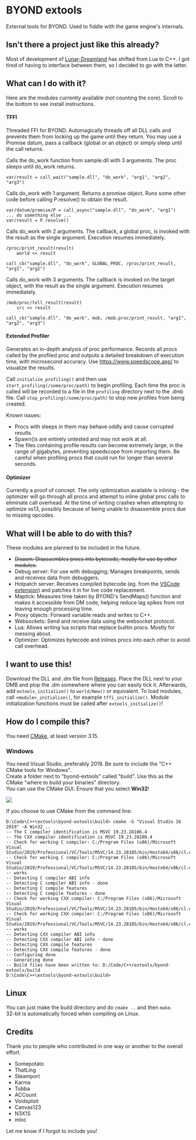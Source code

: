 # BYOND extools
External tools for BYOND. Used to fiddle with the game engine's internals.

## Isn't there a project just like this already?
Most of development of [Lunar-Dreamland](https://github.com/goonstation/Lunar-Dreamland) has shifted from Lua to C++. I got tired of having to interface between them, so I decided to go with the latter.

## What can I do with it?
Here are the modules currently available (not counting the core). Scroll to the bottom to see install instructions.

#### TFFI
Threaded FFI for BYOND. Automagically threads off all DLL calls and prevents them from locking up the game until they return. You may use a Promise datum, pass a callback (global or an object) or simply sleep until the call returns.

Calls the do_work function from sample.dll with 3 arguments. The proc sleeps until do_work returns.
```
var/result = call_wait("sample.dll", "do_work", "arg1", "arg2", "arg3")
```



Calls do_work with 1 argument. Returns a promise object. Runs some other code before calling P.resolve() to obtain the result.
```	
var/datum/promise/P = call_async("sample.dll", "do_work", "arg1")
... do something else ...
var/result = P.resolve()
```

Calls do_work with 2 arguments. The callback, a global proc, is invoked with the result as the single argument. Execution resumes immediately.
```
/proc/print_result(result)
	world << result

call_cb("sample.dll", "do_work", GLOBAL_PROC, /proc/print_result, "arg1", "arg2")
```

Calls do_work with 3 arguments. The callback is invoked on the target object, with the result as the single argument. Execution resumes immediately.
```
/mob/proc/tell_result(result)
	src << result

call_cb("sample.dll", "do_work", mob, /mob.proc/print_result, "arg1", "arg2", "arg3")
```

#### Extended Profiler
Generates an in-depth analysis of proc performance. Records all procs called by the profiled proc and outputs a detailed breakdown of execution time, with microsecond accuracy. Use https://www.speedscope.app/ to visualize the results.

Call `initialize_profiling()` and then use `start_profiling(/some/proc/path)` to begin profiling. Each time the proc is called will be recorded to a file in the `profiling` directory next to the .dmb file. Call `stop_profiling(/some/proc/path)` to stop new profiles from being created.

Known issues:

- Procs with sleeps in them may behave oddly and cause corrupted results.
- Spawn()s are entirely untested and may not work at all.
- The files containing profile results can become extremely large, in the range of gigabytes, preventing speedscope from importing them. Be careful when profiling procs that could run for longer than several seconds.


#### Optimizer
Currently a proof of concept. The only optimization available is inlining - the optimizer will go through all procs and attempt to inline global proc calls to eliminate call overhead. At the time of writing crashes when attempting to optimize ss13, possibly because of being unable to disassemble procs due to missing opcodes.

## What will I be able to do with this?
These modules are planned to be included in the future.

- ~~Disasm: Disassembles procs into bytecode, mostly for use by other modules.~~
- Debug server: For use with debugging; Manages breakpoints, sends and receives data from debuggers.
- Hotpatch server: Receives compiled bytecode (eg. from the [VSCode extension](https://github.com/SpaceManiac/SpacemanDMM)) and patches it in for live code replacement.
- Maptick: Measures time taken by BYOND's SendMaps() function and makes it accessible from DM code, helping reduce lag spikes from not leaving enough processing time.
- Proxy objects: Forward variable reads and writes to C++.
- Websockets: Send and receive data using the websocket protocol.
- Lua: Allows writing lua scripts that replace builtin procs. Mostly for messing about.
- Optimizer: Optimizes bytecode and inlines procs into each other to avoid call overhead.

## I want to use this!
Download the DLL and .dm file from [Releases](https://github.com/MCHSL/extools/releases). Place the DLL next to your DMB and plop the .dm somewhere where you can easily tick it. Afterwards, add `extools_initialize()` to `world/New()` or equivalent. To load modules, call `<module>_initialize()`, for example `tffi_initialize()`. Module initialization functions must be called after `extools_initialize()`!

## How do I compile this?
You need [CMake](https://cmake.org/download/), at least version 3.15.  
### Windows
You need Visual Studio, preferably 2019. Be sure to include the "C++ CMake tools for Windows".  
Create a folder next to "byond-extools" called "build". Use this as the CMake "where to build your binaries" directory.  
You can use the CMake GUI. Ensure that you select **Win32**!  

![](https://i.imgur.com/4Sg9ECc.gif)

If you choose to use CMake from the command line:
```
D:\Code\C++\extools\byond-extools\build> cmake -G "Visual Studio 16 2019" -A Win32 ..
-- The C compiler identification is MSVC 19.23.28106.4
-- The CXX compiler identification is MSVC 19.23.28106.4
-- Check for working C compiler: C:/Program Files (x86)/Microsoft Visual Studio/2019/Professional/VC/Tools/MSVC/14.23.28105/bin/Hostx64/x86/cl.exe
-- Check for working C compiler: C:/Program Files (x86)/Microsoft Visual Studio/2019/Professional/VC/Tools/MSVC/14.23.28105/bin/Hostx64/x86/cl.exe -- works
-- Detecting C compiler ABI info
-- Detecting C compiler ABI info - done
-- Detecting C compile features
-- Detecting C compile features - done
-- Check for working CXX compiler: C:/Program Files (x86)/Microsoft Visual Studio/2019/Professional/VC/Tools/MSVC/14.23.28105/bin/Hostx64/x86/cl.exe
-- Check for working CXX compiler: C:/Program Files (x86)/Microsoft Visual Studio/2019/Professional/VC/Tools/MSVC/14.23.28105/bin/Hostx64/x86/cl.exe -- works
-- Detecting CXX compiler ABI info
-- Detecting CXX compiler ABI info - done
-- Detecting CXX compile features
-- Detecting CXX compile features - done
-- Configuring done
-- Generating done
-- Build files have been written to: D:/Code/C++/extools/byond-extools/build
D:\Code\C++\extools\byond-extools\build>
```

## Linux
You can just make the build directory and do `cmake ..` and then `make`.  
32-bit is automatically forced when compiling on Linux.

## Credits
Thank you to people who contributed in one way or another to the overall effort.

- Somepotato
- ThatLing
- Steamport
- Karma
- Tobba
- ACCount
- Voidsploit
- Canvas123
- N3X1S
- mloc

Let me know if I forgot to include you!
